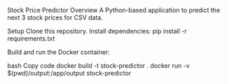 Stock Price Predictor
Overview
A Python-based application to predict the next 3 stock prices for CSV data.

Setup
Clone this repository.
Install dependencies:
pip install -r requirements.txt

Build and run the Docker container:

bash Copy code docker build -t stock-predictor . docker run -v $(pwd)/output:/app/output stock-predictor
